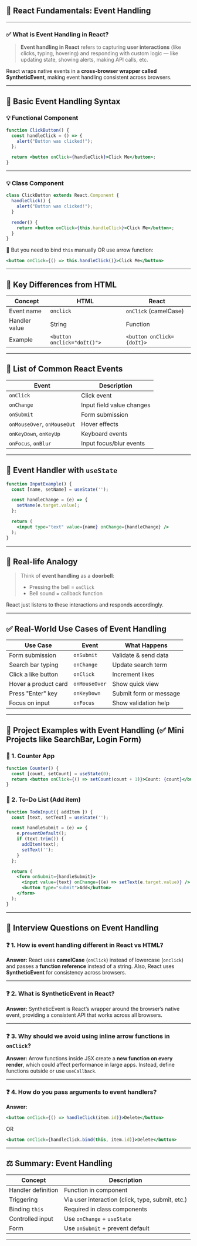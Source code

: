 ## 🎯 React Fundamentals: Event Handling
---

### ✅ What is Event Handling in React?

> **Event handling in React** refers to capturing **user interactions** (like clicks, typing, hovering) and responding with custom logic — like updating state, showing alerts, making API calls, etc.

React wraps native events in a **cross-browser wrapper called SyntheticEvent**, making event handling consistent across browsers.

---

## 🔧 Basic Event Handling Syntax

### 💡 Functional Component

```jsx
function ClickButton() {
  const handleClick = () => {
    alert("Button was clicked!");
  };

  return <button onClick={handleClick}>Click Me</button>;
}
```

---

### 💡 Class Component

```jsx
class ClickButton extends React.Component {
  handleClick() {
    alert("Button was clicked!");
  }

  render() {
    return <button onClick={this.handleClick}>Click Me</button>;
  }
}
```

📌 But you need to bind `this` manually OR use arrow function:

```jsx
<button onClick={() => this.handleClick()}>Click Me</button>
```

---

## 🧠 Key Differences from HTML

| Concept       | HTML                        | React                     |
| ------------- | --------------------------- | ------------------------- |
| Event name    | `onclick`                   | `onClick` (camelCase)     |
| Handler value | String                      | Function                  |
| Example       | `<button onclick="doIt()">` | `<button onClick={doIt}>` |

---

## 🔀 List of Common React Events

| Event                       | Description               |
| --------------------------- | ------------------------- |
| `onClick`                   | Click event               |
| `onChange`                  | Input field value changes |
| `onSubmit`                  | Form submission           |
| `onMouseOver`, `onMouseOut` | Hover effects             |
| `onKeyDown`, `onKeyUp`      | Keyboard events           |
| `onFocus`, `onBlur`         | Input focus/blur events   |

---

## 🔧 Event Handler with `useState`

```jsx
function InputExample() {
  const [name, setName] = useState('');

  const handleChange = (e) => {
    setName(e.target.value);
  };

  return (
    <input type="text" value={name} onChange={handleChange} />
  );
}
```

---

## 🧪 Real-life Analogy

> Think of **event handling** as a **doorbell**:
>
> * Pressing the bell = `onClick`
> * Bell sound = callback function

React just listens to these interactions and responds accordingly.

---

## ✅ Real-World Use Cases of Event Handling

| Use Case             | Event         | What Happens           |
| -------------------- | ------------- | ---------------------- |
| Form submission      | `onSubmit`    | Validate & send data   |
| Search bar typing    | `onChange`    | Update search term     |
| Click a like button  | `onClick`     | Increment likes        |
| Hover a product card | `onMouseOver` | Show quick view        |
| Press "Enter" key    | `onKeyDown`   | Submit form or message |
| Focus on input       | `onFocus`     | Show validation help   |

---

## 🧩 Project Examples with Event Handling   (✅ Mini Projects like SearchBar, Login Form)

### 📘 1. Counter App

```jsx
function Counter() {
  const [count, setCount] = useState(0);
  return <button onClick={() => setCount(count + 1)}>Count: {count}</button>;
}
```

### 📘 2. To-Do List (Add item)

```jsx
function TodoInput({ addItem }) {
  const [text, setText] = useState('');

  const handleSubmit = (e) => {
    e.preventDefault();
    if (text.trim()) {
      addItem(text);
      setText('');
    }
  };

  return (
    <form onSubmit={handleSubmit}>
      <input value={text} onChange={(e) => setText(e.target.value)} />
      <button type="submit">Add</button>
    </form>
  );
}
```

---

## 🧠 Interview Questions on Event Handling

### ❓ 1. How is event handling different in React vs HTML?

**Answer:**
React uses **camelCase** (`onClick`) instead of lowercase (`onclick`) and passes a **function reference** instead of a string. Also, React uses **SyntheticEvent** for consistency across browsers.

---

### ❓ 2. What is SyntheticEvent in React?

**Answer:**
SyntheticEvent is React’s wrapper around the browser’s native event, providing a consistent API that works across all browsers.

---

### ❓ 3. Why should we avoid using inline arrow functions in `onClick`?

**Answer:**
Arrow functions inside JSX create a **new function on every render**, which could affect performance in large apps. Instead, define functions outside or use `useCallback`.

---

### ❓ 4. How do you pass arguments to event handlers?

**Answer:**

```jsx
<button onClick={() => handleClick(item.id)}>Delete</button>
```

OR

```jsx
<button onClick={handleClick.bind(this, item.id)}>Delete</button>
```

---

## ⚖️ Summary: Event Handling

| Concept            | Description                                      |
| ------------------ | ------------------------------------------------ |
| Handler definition | Function in component                            |
| Triggering         | Via user interaction (click, type, submit, etc.) |
| Binding `this`     | Required in class components                     |
| Controlled input   | Use `onChange` + `useState`                      |
| Form               | Use `onSubmit` + prevent default                 |

---


